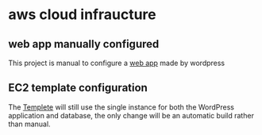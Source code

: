 #  aws cloud infraucture  

## web app manually configured
 
This project is manual to configure a [web app](./manual_env.md) made by wordpress  


## EC2 template configuration

The [Templete](./first_templete.md) will still use the single instance for both the WordPress application and database, the only change will be an automatic build rather than manual.  

